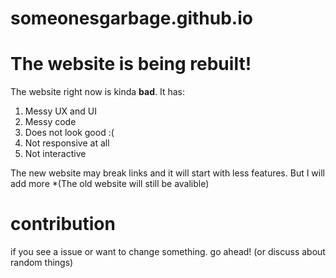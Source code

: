 # someonesgarbage.github.io
# The website is being rebuilt!
The website right now is kinda **bad**. It has:
1. Messy UX and UI
2. Messy code
3. Does not look good :(
4. Not responsive at all
5. Not interactive

The new website may break links and it will start with less features. But I will add more
*(The old website will still be avalible)
# contribution
if you see a issue or want to change something. go ahead! (or discuss about random things)
